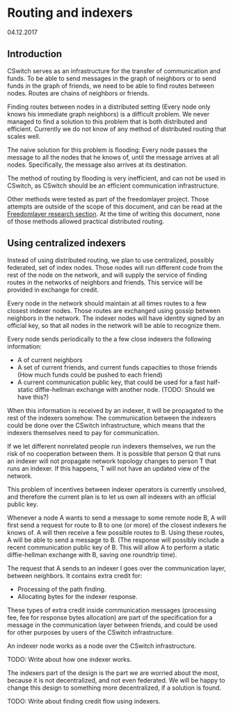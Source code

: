 # Routing and indexers

04.12.2017

## Introduction

CSwitch serves as an infrastructure for the transfer of communication and
funds.  To be able to send messages in the graph of neighbors or to send funds
in the graph of friends, we need to be able to find routes between
nodes. Routes are chains of neighbors or friends.

Finding routes between nodes in a distributed setting (Every node only knows his
immediate graph neighbors) is a difficult problem. We never managed to find a
solution to this problem that is both distributed and efficient. Currently we
do not know of any method of distributed routing that scales well.

The naive solution for this problem is flooding: Every node passes the message
to all the nodes that he knows of, until the message arrives at all nodes.
Specifically, the message also arrives at its destination.

The method of routing by flooding is very inefficient, and can not be used in
CSwitch, as CSwitch should be an efficient communication infrastructure.

Other methods were tested as part of the freedomlayer project. Those attempts
are outside of the scope of this document, and can be read at the 
[Freedomlayer research section](https://www.freedomlayer.org/pages/research.html).
At the time of writing this document, none of those methods allowed practical
distributed routing.


## Using centralized indexers

Instead of using distributed routing, we plan to use centralized, possibly
federated, set of index nodes. Those nodes will run different code from the
rest of the node on the network, and will supply the service of finding routes
in the networks of neighbors and friends. This service will be provided in
exchange for credit.

Every node in the network should maintain at all times routes to a few closest
indexer nodes. Those routes are exchanged using gossip between neighbors in the
network. The indexer nodes will have identity signed by an official key, so
that all nodes in the network will be able to recognize them.

Every node sends periodically to the a few close indexers the following
information:

- A of current neighbors 
- A set of current friends, and current funds capacities to those friends (How
    much funds could be pushed to each friend)
- A current communication public key, that could be used for a fast half-static
    diffie-hellman exchange with another node. (TODO: Should we have this?)

When this information is received by an indexer, it will be propagated to the
rest of the indexers somehow. The communication between the indexers could be
done over the CSwitch infrastructure, which means that the indexers themselves
need to pay for communication.

If we let different nonrelated people run indexers themselves, we run the risk
of no cooperation between them. It is possible that person Q that runs an
indexer will not propagate network topology changes to person T that runs an
indexer. If this happens, T will not have an updated view of the network.

This problem of incentives between indexer operators is currently unsolved, and
therefore the current plan is to let us own all indexers with an official
public key.


Whenever a node A wants to send a message to some remote node B, A will first
send a request for route to B to one (or more) of the closest indexers he knows
of. A will then receive a few possible routes to B. Using these routes, A will
be able to send a message to B. (The response will possibly include a recent
communication public key of B. This will allow A to perform a static
diffie-hellman exchange with B, saving one roundtrip time).

The request that A sends to an indexer I goes over the communication layer,
between neighbors. It contains extra credit for:

- Processing of the path finding.
- Allocating bytes for the indexer response.

These types of extra credit inside communication messages (processing fee, fee
for response bytes allocation) are part of the specification for a message in
the communication layer between friends, and could be used for other purposes
by users of the CSwitch infrastructure.


An indexer node works as a node over the CSwitch infrastructure. 

TODO: Write about how one indexer works.


The indexers part of the design is the part we are worried about the most,
because it is not decentralized, and not even federated. We will be happy to
change this design to something more decentralized, if a solution is found.


TODO: Write about finding credit flow using indexers.
